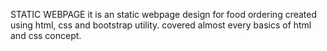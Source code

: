 STATIC WEBPAGE
it is an  static webpage design for food ordering created using html, css and bootstrap utility.
covered almost every basics of html and css concept.
